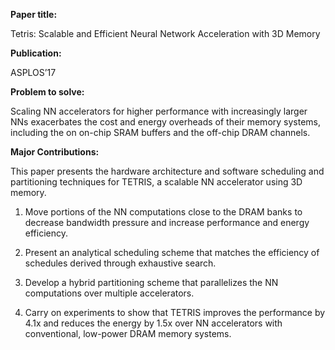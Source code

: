 **Paper title:**

Tetris: Scalable and Efficient Neural Network Acceleration with 3D Memory

**Publication:**

ASPLOS’17

**Problem to solve:**

Scaling NN accelerators for higher performance with increasingly larger NNs
exacerbates the cost and energy overheads of their memory systems, including the
on on-chip SRAM buffers and the off-chip DRAM channels.

**Major Contributions:**

This paper presents the hardware architecture and software scheduling and
partitioning techniques for TETRIS, a scalable NN accelerator using 3D memory.

1.  Move portions of the NN computations close to the DRAM banks to decrease
    bandwidth pressure and increase performance and energy efficiency.

2.  Present an analytical scheduling scheme that matches the efficiency of
    schedules derived through exhaustive search.

3.  Develop a hybrid partitioning scheme that parallelizes the NN computations
    over multiple accelerators.

4.  Carry on experiments to show that TETRIS improves the performance by 4.1x
    and reduces the energy by 1.5x over NN accelerators with conventional,
    low-power DRAM memory systems.

